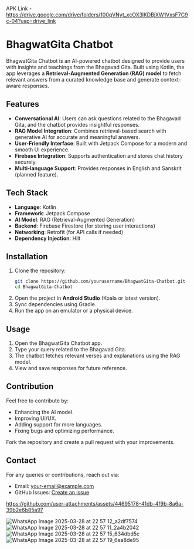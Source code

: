APK Link - https://drive.google.com/drive/folders/100qVNyt_xcOX3lKDBjXW1VxsF7C9c-04?usp=drive_link

# BhagwatGita Chatbot

BhagwatGita Chatbot is an AI-powered chatbot designed to provide users with insights and teachings from the Bhagavad Gita. Built using Kotlin, the app leverages a **Retrieval-Augmented Generation (RAG) model** to fetch relevant answers from a curated knowledge base and generate context-aware responses.

## Features
- **Conversational AI**: Users can ask questions related to the Bhagavad Gita, and the chatbot provides insightful responses.
- **RAG Model Integration**: Combines retrieval-based search with generative AI for accurate and meaningful answers.
- **User-Friendly Interface**: Built with Jetpack Compose for a modern and smooth UI experience.
- **Firebase Integration**: Supports authentication and stores chat history securely.
- **Multi-language Support**: Provides responses in English and Sanskrit (planned feature).

## Tech Stack
- **Language**: Kotlin
- **Framework**: Jetpack Compose
- **AI Model**: RAG (Retrieval-Augmented Generation)
- **Backend**: Firebase Firestore (for storing user interactions)
- **Networking**: Retrofit (for API calls if needed)
- **Dependency Injection**: Hilt

## Installation
1. Clone the repository:
   ```sh
   git clone https://github.com/yourusername/BhagwatGita-Chatbot.git
   cd BhagwatGita-Chatbot
   ```
2. Open the project in **Android Studio** (Koala or latest version).
3. Sync dependencies using Gradle.
4. Run the app on an emulator or a physical device.

## Usage
1. Open the BhagwatGita Chatbot app.
2. Type your query related to the Bhagavad Gita.
3. The chatbot fetches relevant verses and explanations using the RAG model.
4. View and save responses for future reference.

## Contribution
Feel free to contribute by:
- Enhancing the AI model.
- Improving UI/UX.
- Adding support for more languages.
- Fixing bugs and optimizing performance.

Fork the repository and create a pull request with your improvements.

## Contact
For any queries or contributions, reach out via:
- Email: your-email@example.com
- GitHub Issues: [Create an issue](https://github.com/yourusername/BhagwatGita-Chatbot/issues)


https://github.com/user-attachments/assets/44695178-41db-4f9b-8a6a-39b2e6b85a97

![WhatsApp Image 2025-03-28 at 22 57 12_a2df7574](https://github.com/user-attachments/assets/d09f1701-08b6-4073-976a-9592d90801d4)
![WhatsApp Image 2025-03-28 at 22 57 11_2a4b2042](https://github.com/user-attachments/assets/0658e883-8dbf-43b4-b66c-0ea97101bc81)
![WhatsApp Image 2025-03-28 at 22 57 15_634dbd5c](https://github.com/user-attachments/assets/51437773-d208-4901-b695-b3cdda8fd666)
![WhatsApp Image 2025-03-28 at 22 57 19_6ea8de95](https://github.com/user-attachments/assets/6138b01f-ce17-4141-ac99-fe723d85728c)



